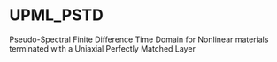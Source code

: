 # UPML_PSTD
Pseudo-Spectral Finite Difference Time Domain for Nonlinear materials terminated with a Uniaxial Perfectly Matched Layer
